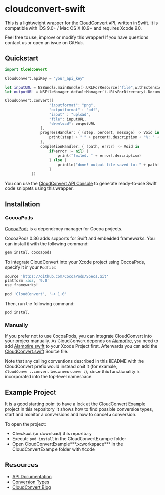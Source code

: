 cloudconvert-swift
=======================

This is a lightweight wrapper for the [CloudConvert](https://cloudconvert.com) API, written in Swift. It is compatible with iOS 9.0+ / Mac OS X 10.9+ and requires Xcode 9.0.

Feel free to use, improve or modify this wrapper! If you have questions contact us or open an issue on GitHub.




## Quickstart

```Swift
import CloudConvert

CloudConvert.apiKey = "your_api_key"

let inputURL = NSBundle.mainBundle().URLForResource("file",withExtension: "png")!
let outputURL = NSFileManager.defaultManager().URLsForDirectory(.DocumentDirectory, inDomains: .UserDomainMask)[0] as? NSURL

CloudConvert.convert([
                    "inputformat": "png",
                    "outputformat" : "pdf",
                    "input" : "upload",
                    "file": inputURL,
                    "download": outputURL
                ],
                progressHandler: { (step, percent, message) -> Void in
                    print(step! + " " + percent!.description + "%: " + message!)
                },
                completionHandler: { (path, error) -> Void in
                    if(error != nil) {
                        print("failed: " + error!.description)
                    } else {
                        println("done! output file saved to: " + path!.description)
                    }   
            })
```

You can use the [CloudConvert API Console](https://cloudconvert.com/apiconsole) to generate ready-to-use Swift code snippets using this wrapper.


## Installation


### CocoaPods

[CocoaPods](http://cocoapods.org) is a dependency manager for Cocoa projects.

CocoaPods 0.36 adds supports for Swift and embedded frameworks. You can install it with the following command:

```bash
gem install cocoapods
```

To integrate CloudConvert into your Xcode project using CocoaPods, specify it in your `Podfile`:

```ruby
source 'https://github.com/CocoaPods/Specs.git'
platform :ios, '9.0'
use_frameworks!

pod 'CloudConvert', '~> 1.0'
```

Then, run the following command:

```bash
pod install
```

### Manually
If you prefer not to use CocoaPods, you can integrate CloudConvert into your project manually.
As CloudConvert depends on [Alamofire](https://github.com/Alamofire/Alamofire), you need to add [Alamofire.swift](https://github.com/Alamofire/Alamofire/blob/master/Source/Alamofire.swift) to your Xcode Project first. Afterwards you can add the [CloudConvert.swift](https://github.com/cloudconvert/cloudconvert-swift/blob/master/Source/CloudConvert.swift) Source file.

Note that any calling conventions described in this README with the CloudConvert prefix would instead omit it (for example, ``CloudConvert.convert`` becomes ``convert``), since this functionality is incorporated into the top-level namespace.


## Example Project

It is a good starting point to have a look at the CloudConvert Example project in this repository. It shows how to find possible conversion types, start and monitor a conversions and how to cancel a conversion.

To open the project:

* Checkout (or download) this repository
* Execute ``pod install`` in the CloudConvertExample folder
* Open CloudConvertExample***.xcworkspace*** in the CloudConvertExample folder with Xcode

## Resources

* [API Documentation](https://cloudconvert.com/apidoc)
* [Conversion Types](https://cloudconvert.com/formats)
* [CloudConvert Blog](https://cloudconvert.com/blog)
